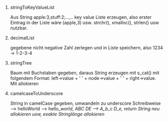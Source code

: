 1. stringToKeyValueList

   Aus String apple:3,stuff:2;...,.. key value Liste erzeugen, also erster Eintrag in der Liste wäre (apple,3) usw. strchr(), xmalloc(), strlen() usw nutzbar.
2. decimalList

   gegebene nicht negative Zahl zerlegen und in Liste speichern, also 1234 -> 1-2-3-4
3. stringTree

   Baum mit Buchstaben gegeben, daraus String erzeugen mit s_cat() mit folgendem Format: left->value + ' ' + node->value + ' ' + right->value. Mit allokieren 
4. camelcaseToUnderscore

   String in camelCase gegeben, umwandeln zu underscore Schreibweise --> helloWorld --> hello_*world, ABC DE --> A_b_c D_e, return String neu allokieren usw, exakte Stringlänge allokieren*